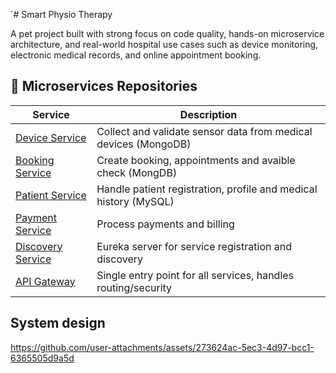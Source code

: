 `# Smart Physio Therapy

A pet project built with strong focus on code quality, hands-on microservice architecture, and real-world hospital use cases such as device monitoring, electronic medical records, and online appointment booking.

## 🔗 Microservices Repositories

| Service | Description |
|--------|-------------|
| [Device Service](https://github.com/keisour389/device-service) | Collect and validate sensor data from medical devices (MongoDB) |
| [Booking Service](https://github.com/keisour389/booking-service) | Create booking, appointments and avaible check (MongDB) |
| [Patient Service](https://github.com/keisour389/patient-service) | Handle patient registration, profile and medical history (MySQL) |
| [Payment Service](https://github.com/keisour389/payment-service) | Process payments and billing |
| [Discovery Service](https://github.com/keisour389/discovery-service) | Eureka server for service registration and discovery |
| [API Gateway](https://github.com/keisour389/api-gateway-service) | Single entry point for all services, handles routing/security |

## System design
https://github.com/user-attachments/assets/273624ac-5ec3-4d97-bcc1-6365505d9a5d
